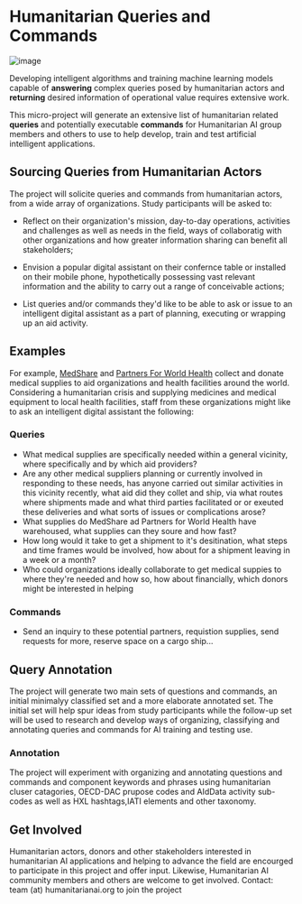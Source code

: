 # Humanitarian Queries and Commands

![image](https://github.com/Humanitarian-AI/Humanitarian-Queries/blob/edit/Media/digital_assistant.png)

Developing intelligent algorithms and training machine learning models capable of **answering** complex queries posed by humanitarian actors and **returning** desired information of operational value requires extensive work.

This micro-project will generate an extensive list of humanitarian related **queries** and potentially executable **commands** for Humanitarian AI group members and others to use to help develop, train and test artificial intelligent applications.

## Sourcing Queries from Humanitarian Actors

The project will solicite queries and commands from humanitarian actors, from a wide array of organizations. Study participants will be asked to:

* Reflect on their organization's mission, day-to-day operations, activities and challenges as well as needs in the field, ways of collaboratig with other organizations and how greater information sharing can benefit all stakeholders;

* Envision a popular digital assistant on their confernce table or installed on their mobile phone, hypothetically possessing vast relevant information and the ability to carry out a range of conceivable actions;

* List queries and/or commands they'd like to be able to ask or issue to an intelligent digital assistant as a part of planning, executing or wrapping up an aid activity.

## Examples

For example, [MedShare]() and [Partners For World Health]() collect and donate medical supplies to aid organizations and health facilities around the world. Considering a humanitarian crisis and supplying medicines and medical equipment to local health facilities, staff from these organizations might like to ask an intelligent digital assistant the following:

### Queries

* What medical supplies are specifically needed within a general vicinity, where specifically and by which aid providers?
* Are any other medical suppliers planning or currently involved in responding to these needs, has anyone carried out similar activities in this vicinity recently, what aid did they collet and ship, via what routes where shipments made and what third parties facilitated or or exeuted these deliveries and what sorts of issues or complications arose?
* What supplies do MedShare ad Partners for World Health have warehoused, what supplies can they soure and how fast?
* How long would it take to get a shipment to it's desitination, what steps and time frames would be involved, how about for a shipment leaving in a week or a month?
* Who could organizations ideally collaborate to get medical suppies to where they're needed and how so, how about financially, which donors might be interested in helping

### Commands

* Send an inquiry to these potential partners, requistion supplies, send requests for more, reserve space on a cargo ship...

## Query Annotation

The project will generate two main sets of questions and commands, an initial minimalyy classified set and a more elaborate annotated set. The initial set will help spur ideas from study participants while the follow-up set will be used to research and develop ways of organizing, classifying and annotating queries and commands for AI training and testing use.

### Annotation

The project will experiment with organizing and annotating questions and commands and component keywords and phrases using humanitarian cluser catagories, OECD-DAC prupose codes and AIdData activity sub-codes as well as HXL hashtags,IATI elements and other taxonomy.

## Get Involved

Humanitarian actors, donors and other stakeholders interested in humanitarian AI applications and helping to advance the field are encourged to participate in this project and offer input. Likewise, Humanitarian AI community members and others are welcome to get involved. Contact: team (at) humanitarianai.org to join the project



